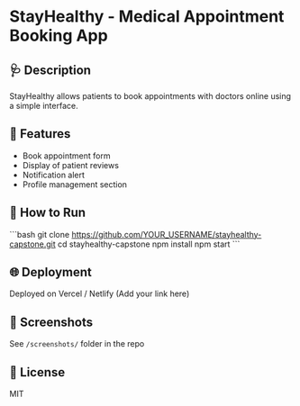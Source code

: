# StayHealthy - Medical Appointment Booking App

## 🩺 Description
StayHealthy allows patients to book appointments with doctors online using a simple interface.

## 🔧 Features
- Book appointment form
- Display of patient reviews
- Notification alert
- Profile management section

## 🚀 How to Run
\`\`\`bash
git clone https://github.com/YOUR_USERNAME/stayhealthy-capstone.git
cd stayhealthy-capstone
npm install
npm start
\`\`\`

## 🌐 Deployment
Deployed on Vercel / Netlify (Add your link here)

## 📸 Screenshots
See `/screenshots/` folder in the repo

## 🪪 License
MIT